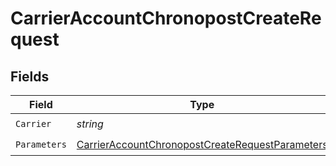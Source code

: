# CarrierAccountChronopostCreateRequest


## Fields

| Field                                                                                                                         | Type                                                                                                                          | Required                                                                                                                      | Description                                                                                                                   | Example                                                                                                                       |
| ----------------------------------------------------------------------------------------------------------------------------- | ----------------------------------------------------------------------------------------------------------------------------- | ----------------------------------------------------------------------------------------------------------------------------- | ----------------------------------------------------------------------------------------------------------------------------- | ----------------------------------------------------------------------------------------------------------------------------- |
| `Carrier`                                                                                                                     | *string*                                                                                                                      | :heavy_check_mark:                                                                                                            | N/A                                                                                                                           | chronopost                                                                                                                    |
| `Parameters`                                                                                                                  | [CarrierAccountChronopostCreateRequestParameters](../../Models/Components/CarrierAccountChronopostCreateRequestParameters.md) | :heavy_check_mark:                                                                                                            | N/A                                                                                                                           |                                                                                                                               |